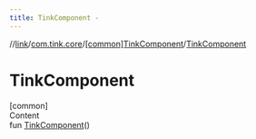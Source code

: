 ```yaml
---
title: TinkComponent -
---
```

//[link](../../index.md)/[com.tink.core](../index.md)/[[common]TinkComponent](index.md)/[TinkComponent](-tink-component.md)



# TinkComponent  
[common]  
Content  
fun [TinkComponent](-tink-component.md)()  




